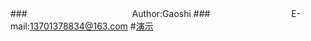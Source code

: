 ###　　　　　　　　　　　　Author:Gaoshi
###　　　　　　　　　 E-mail:13701378834@163.com
#[演示](http://topoadmin.io/demo "建议使用高级浏览器")
